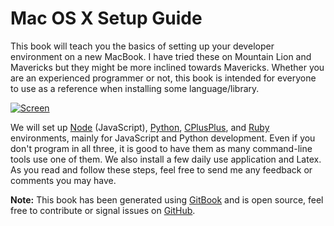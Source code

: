 Mac OS X Setup Guide
====================

This book will teach you the basics of setting up your developer environment on a new MacBook. I have tried these on Mountain Lion and Mavericks but they might be more inclined towards Mavericks. Whether you are an experienced programmer or not, this book is intended for everyone to use as a reference when installing some language/library.

[![Screen](https://raw.githubusercontent.com/sb2nov/mac-setup/master/assets/intro.jpeg)](https://raw.githubusercontent.com/sb2nov/mac-setup/master/assets/intro.jpeg)

We will set up [Node](http://nodejs.org/) (JavaScript), [Python](http://www.python.org/), [CPlusPlus](http://www.cplusplus.com/), and [Ruby](http://www.ruby-lang.org/) environments, mainly for JavaScript and Python development. Even if you don't program in all three, it is good to have them as many command-line tools use one of them. We also install a few daily use application and Latex. As you read and follow these steps, feel free to send me any feedback or comments you may have.

**Note:** This book has been generated using [GitBook](http://www.gitbook.io) and is open source, feel free to contribute or signal issues on [GitHub](https://github.com/sb2nob/mac-setup).

